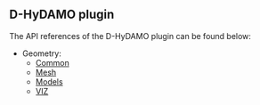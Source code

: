 ## D-HyDAMO plugin
The API references of the D-HyDAMO plugin can be found below:

- Geometry:
    - [Common](geometry/common.md#api)
    - [Mesh](geometry/mesh.md#api)
    - [Models](geometry/models.md#api)
    - [VIZ](geometry/viz.md#api)


